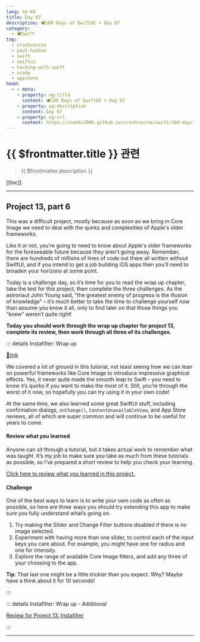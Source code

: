 ```yaml
---
lang: ko-KR
title: Day 67
description: 🕊️100 Days of SwiftUI > Day 67
category:
  - 🕊️Swift
tag: 
  - crashcourse
  - paul-hudson
  - swift
  - swiftui
  - hacking-with-swift
  - xcode
  - appstore
head:
  - - meta:
    - property: og:title
      content: 🕊️100 Days of SwiftUI > Day 67
    - property: og:description
      content: Day 67
    - property: og:url
      content: https://chanhi2000.github.io/crashcourse/swift/100-days-of-swiftui/67.html
---
```


# {{ $frontmatter.title }} 관련

> {{ $frontmatter.description }}

[[toc]]

---

## Project 13, part 6

This was a difficult project, mostly because as soon as we bring in Core Image we need to deal with the quirks and complexities of Apple's older frameworks.

Like it or not, you’re going to need to know about Apple's older frameworks for the foreseeable future because they aren't going away. Remember, there are hundreds of millions of lines of code out there all written without SwiftUI, and if you intend to get a job building iOS apps then you’ll need to broaden your horizons at some point.

Today is a challenge day, so it’s time for you to read the wrap up chapter, take the test for this project, then complete the three challenges. As the astronaut John Young said, “the greatest enemy of progress is the illusion of knowledge” – it’s much better to take the time to challenge yourself _now_ than assume you know it all, only to find later on that those things you “knew” weren’t quite right!

__Today you should work through the wrap up chapter for project 13, complete its review, then work through all three of its challenges.__

::: details Instafilter: Wrap up

[📎link](https://www.hackingwithswift.com/books/ios-swiftui/instafilter-wrap-up)

We covered a lot of ground in this tutorial, not least seeing how we can lean on powerful frameworks like Core Image to introduce impressive graphical effects. Yes, it never quite made the smooth leap to Swift – you need to know it’s quirks if you want to make the most of it. Still, you’re through the worst of it now, so hopefully you can try using it in your own code!

At the same time, we also learned some great SwiftUI stuff, including confirmation dialogs, `onChange()`, `ContentUnavailableView`, and App Store reviews, all of which are super common and will continue to be useful for years to come.

#### Review what you learned

Anyone can sit through a tutorial, but it takes actual work to remember what was taught. It’s my job to make sure you take as much from these tutorials as possible, so I’ve prepared a short review to help you check your learning.

[Click here to review what you learned in this project.][instafilter]

#### Challenge

One of the best ways to learn is to write your own code as often as possible, so here are three ways you should try extending this app to make sure you fully understand what’s going on.

1. Try making the Slider and Change Filter buttons disabled if there is no image selected.
2. Experiment with having more than one slider, to control each of the input keys you care about. For example, you might have one for radius and one for intensity.
3. Explore the range of available Core Image filters, and add any three of your choosing to the app.

__Tip__: That last one might be a little trickier than you expect. Why? Maybe have a think about it for 10 seconds!

:::

::: details Instafilter: Wrap up - Additional

[Review for Project 13: Instafilter][instafilter]

:::

---

<TagLinks />

[instafilter]: https://www.hackingwithswift.com/review/ios-swiftui/instafilter
